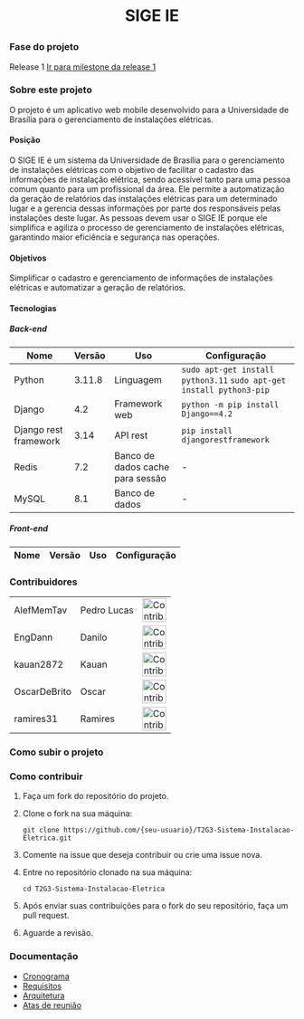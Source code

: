 <h1 align="center">

SIGE IE
</h1>

### Fase do projeto
Release 1 <a href="https://github.com/ResidenciaTICBrisa/T2G3-Sistema-Instalacao-Eletrica/milestone/1">Ir para milestone da release 1</a>

### Sobre este projeto
O projeto é um aplicativo web mobile desenvolvido para a Universidade de Brasília para o gerenciamento de instalações elétricas.
#### Posição
O SIGE IE é um sistema da Universidade de Brasília para o gerenciamento de instalações elétricas com o objetivo de facilitar o cadastro das informações de instalação elétrica, sendo acessível tanto para uma pessoa comum quanto para um profissional da área. Ele permite a automatização da geração de relatórios das instalações elétricas para um determinado lugar e a gerencia dessas informações por parte dos responsáveis pelas instalações deste lugar. As pessoas devem usar o SIGE IE porque ele simplifica e agiliza o processo de gerenciamento de instalações elétricas, garantindo maior eficiência e segurança nas operações.

#### Objetivos
Simplificar o cadastro e gerenciamento de informações de instalações elétricas e automatizar a geração de relatórios.
#### Tecnologias
##### Back-end
<div align="center">
  
| Nome | Versão | Uso | Configuração |
|---|---|---|---|
| Python | 3.11.8| Linguagem | `sudo apt-get install python3.11` `sudo apt-get install python3-pip` |
| Django | 4.2 | Framework web | `python -m pip install Django==4.2` |
| Django rest framework | 3.14 | API rest | `pip install djangorestframework` |
| Redis | 7.2 | Banco de dados cache para sessão | - |
| MySQL | 8.1 | Banco de dados | - |


</div>

##### Front-end

<div align="center">
  
| Nome | Versão | Uso | Configuração |
|---|---|---|---|
  
</div>

### Contribuidores 
<div align="center">
  <table>
    <tbody>
      <tr>
        <td>AlefMemTav</td>
        <td>Pedro Lucas</td>
        <td><img src="https://avatars.githubusercontent.com/u/97984278?v=4" alt="Contribuidor" width="42px;" ></td>
      </tr>
      <tr>
        <td>EngDann</td>
        <td>Danilo</td>
        <td><img src="https://avatars.githubusercontent.com/u/137555908?v=4" alt="Contribuidor" width="42px;" ></td>
      </tr>
      <tr>
        <td>kauan2872</td>
        <td>Kauan</td>
        <td><img src="https://avatars.githubusercontent.com/u/103394028?v=4" alt="Contribuidor" width="42px;" ></td>
      </tr>
      <tr>
        <td>OscarDeBrito</td>
        <td>Oscar</td>
        <td><img src="https://avatars.githubusercontent.com/u/98489703?v=4" alt="Contribuidor" width="42px;" ></td>
      </tr>
      <tr>
        <td>ramires31</td>
        <td>Ramires</td>
        <td><img src="https://avatars.githubusercontent.com/u/139188097?v=4" alt="Contribuidor" width="42px;" ></td>
      </tr>
    </tbody>
  </table>
</div>

### Como subir o projeto

### Como contribuir
1. Faça um fork do repositório do projeto.
2. Clone o fork na sua máquina:
   
   `git clone https://github.com/{seu-usuario}/T2G3-Sistema-Instalacao-Eletrica.git`
   
3. Comente na issue que deseja contribuir ou crie uma issue nova.
4. Entre no repositório clonado na sua máquina:
    
   `cd T2G3-Sistema-Instalacao-Eletrica`
   
5. Após enviar suas contribuições para o fork do seu repositório, faça um pull request.
6. Aguarde a revisão. 

   

### Documentação
- [Cronograma](https://github.com/ResidenciaTICBrisa/T2G3-Sistema-Instalacao-Eletrica/issues/3)
- [Requisitos](https://github.com/ResidenciaTICBrisa/T2G3-Sistema-Instalacao-Eletrica/issues/1)
- [Arquitetura](https://github.com/ResidenciaTICBrisa/T2G3-Sistema-Instalacao-Eletrica/issues/2)
- [Atas de reunião](https://github.com/ResidenciaTICBrisa/T2G3-Sistema-Instalacao-Eletrica/issues/4)
